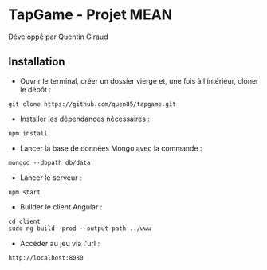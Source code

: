 TapGame - Projet MEAN
========================

Développé par Quentin Giraud

Installation
--------------

- Ouvrir le terminal, créer un dossier vierge et, une fois à l'intérieur, cloner le dépôt :
```
git clone https://github.com/quen85/tapgame.git
```
- Installer les dépendances nécessaires :
```
npm install
```
- Lancer la base de données Mongo avec la commande :
```
mongod --dbpath db/data
```
- Lancer le serveur :
```
npm start
```
- Builder le client Angular :
```
cd client
sudo ng build -prod --output-path ../www
```
- Accéder au jeu via l'url :
```
http://localhost:8080
```